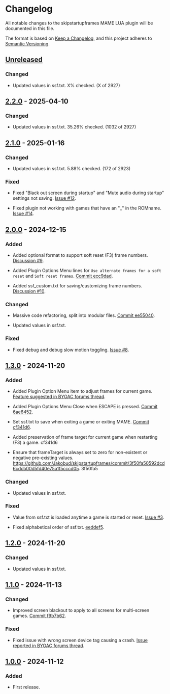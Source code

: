 # Changelog

All notable changes to the skipstartupframes MAME LUA plugin will be documented in this file.

The format is based on [Keep a Changelog](https://keepachangelog.com/en/1.1.0/),
and this project adheres to [Semantic Versioning](https://semver.org/spec/v2.0.0.html).

<!--
Types of changes:
- "Added" for new features.
- "Changed" for changes in existing functionality.
- "Deprecated" for soon-to-be removed features.
- "Removed" for now removed features.
- "Fixed" for any bug fixes.
- "Security" in case of vulnerabilities.
-->
<!--
Link to the single commit that fixed the issue when known.
For entries fixed by several commits and that have a Discussion/Issue/BYOAC thread report, link to that instead?
-->

## [Unreleased]

### Changed

- Updated values in ssf.txt. X% checked. (X of 2927)

## [2.2.0] - 2025-04-10

### Changed

- Updated values in ssf.txt. 35.26% checked. (1032 of 2927)

## [2.1.0] - 2025-01-16

### Changed

- Updated values in ssf.txt. 5.88% checked. (172 of 2923)

### Fixed

- Fixed "Black out screen during startup" and "Mute audio during startup" settings not saving. [Issue #12](https://github.com/Jakobud/skipstartupframes/issues/12).
<!--
Commit #?
-->

- Fixed plugin not working with games that have an "\_" in the ROMname. [Issue #14](https://github.com/Jakobud/skipstartupframes/issues/14).
<!--
Commit #?
-->

## [2.0.0] - 2024-12-15

### Added

- Added optional format to support soft reset (F3) frame numbers. [Discussion #9](https://github.com/Jakobud/skipstartupframes/discussions/9).
<!--
Commit #?
-->

- Added Plugin Options Menu lines for `Use alternate frames for a soft reset` and `Soft reset frames`. [Commit ecc9dad](https://github.com/Jakobud/skipstartupframes/commit/ecc9dad7519e5e0d361639a2ac53495132a9256f).

- Added ssf_custom.txt for saving/customizing frame numbers. [Discussion #10](https://github.com/Jakobud/skipstartupframes/discussions/10).
<!--
Commit #?
-->

### Changed

- Massive code refactoring, split into modular files. [Commit ee55040](https://github.com/Jakobud/skipstartupframes/commit/ee55040c1d171145b83f443fe9993a28982a4c8b).

- Updated values in ssf.txt.

### Fixed

- Fixed debug and debug slow motion toggling. [Issue #8](https://github.com/Jakobud/skipstartupframes/issues/8).
<!--
Commit #?
-->

## [1.3.0] - 2024-11-20

### Added

- Added Plugin Option Menu item to adjust frames for current game. [Feature suggested in BYOAC forums thread](https://forum.arcadecontrols.com/index.php/topic,169017.msg1775271.html#msg1775271).
<!--
Commit #?
-->

- Added Plugin Options Menu Close when ESCAPE is pressed. [Commit 6ae6452](https://github.com/Jakobud/skipstartupframes/commit/6ae64521b8bd34ad3834f533f587e6e179360c81).

- Set ssf.txt to save when exiting a game or exiting MAME. [Commit cf341d6](https://github.com/Jakobud/skipstartupframes/commit/cf341d6dce55d833542c802e82656a85e83431bb).

- Added preservation of frame target for current game when restarting (F3) a game. cf341d6

- Ensure that frameTarget is always set to zero for non-existent or negative pre-existing values. https://github.com/Jakobud/skipstartupframes/commit/3f50fa50592dcd6cdcb00d5fd40e75a1f5cccd05. 3f50fa5

### Changed

- Updated values in ssf.txt.

### Fixed

- Value from ssf.txt is loaded anytime a game is started or reset. [Issue #3](https://github.com/Jakobud/skipstartupframes/issues/3).
<!--
Commit #?
-->

- Fixed alphabetical order of ssf.txt. [eeddef5](https://github.com/Jakobud/skipstartupframes/commit/eeddef510d2664427369df1a45b7e51db524395f).

## [1.2.0] - 2024-11-20

### Changed

- Updated values in ssf.txt.

## [1.1.0] - 2024-11-13

### Changed

- Improved screen blackout to apply to all screens for multi-screen games. [Commit f9b7b62](https://github.com/Jakobud/skipstartupframes/commit/f9b7b623d5883190c5487305bd0ccb10a0d4dbe2).
<!--
Combine with next entry?  Both were fixed with same commit #.
-->

### Fixed

- Fixed issue with wrong screen device tag causing a crash. [Issue reported in BYOAC forums thread](https://forum.arcadecontrols.com/index.php/topic,169017.msg1775223.html#msg1775223).
<!--
Combine with previous entry?  Both were fixed with same commit #.
-->

## [1.0.0] - 2024-11-12

### Added

- First release.

[unreleased]: https://github.com/Jakobud/skipstartupframes/compare/v2.2.0...develop
[2.2.0]: https://github.com/Jakobud/skipstartupframes/releases/tag/v2.2.0
[2.1.0]: https://github.com/Jakobud/skipstartupframes/releases/tag/v2.1.0
[2.0.0]: https://github.com/Jakobud/skipstartupframes/releases/tag/v2.0.0
[1.3.0]: https://github.com/Jakobud/skipstartupframes/releases/tag/v1.3.0
[1.2.0]: https://github.com/Jakobud/skipstartupframes/releases/tag/v1.2.0
[1.1.0]: https://github.com/Jakobud/skipstartupframes/releases/tag/v1.1.0
[1.0.0]: https://github.com/Jakobud/skipstartupframes/releases/tag/v1.0.0
